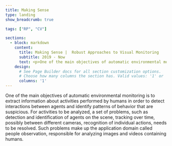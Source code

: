 ```yaml
---
title: Making Sense
type: landing
show_breadcrumb: true

tags: ["RP", "CV"]

sections:
  - block: markdown
    content:
      title: Making Sense |  Robust Approaches to Visual Monitoring
      subtitle: 2019 - Now
      text: <p>One of the main objectives of automatic environmental monitoring is to extract information about activities performed by humans in order to detect interactions between agents and identify patterns of behavior that are suspicious. For activities to be analyzed, a set of problems, such as detection and identification of agents on the scene, tracking over time, possibly between different cameras, recognition of individual actions, needs to be resolved. Such problems make up the application domain called people observation, responsible for analyzing images and videos containing humans.
    design:
      # See Page Builder docs for all section customization options.
      # Choose how many columns the section has. Valid values: '1' or '2'.
      columns: '1'
---
```


One of the main objectives of automatic environmental monitoring is to extract information about activities performed by humans in order to detect interactions between agents and identify patterns of behavior that are suspicious. For activities to be analyzed, a set of problems, such as detection and identification of agents on the scene, tracking over time, possibly between different cameras, recognition of individual actions, needs to be resolved. Such problems make up the application domain called people observation, responsible for analyzing images and videos containing humans.